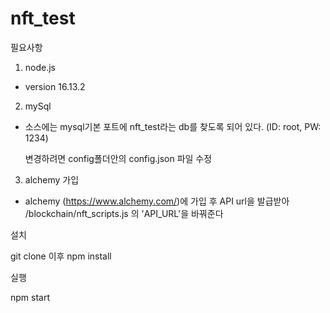 # nft_test

필요사항

1. node.js 

- version 16.13.2

2. mySql
- 소스에는 mysql기본 포트에 nft_test라는 db를 찾도록 되어 있다. (ID: root, PW: 1234)

  변경하려면 config폴더안의 config.json 파일 수정

3. alchemy  가입
- alchemy (https://www.alchemy.com/)에 가입 후 API url을 발급받아 /blockchain/nft_scripts.js 의 'API_URL'을 바꿔준다



설치

git clone 이후
npm install


실행

npm start
